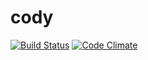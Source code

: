 cody
====

[![Build Status](https://travis-ci.org/CodeFrogITUG/cody.svg?branch=master)](https://travis-ci.org/CodeFrogITUG/cody)
[![Code Climate](https://codeclimate.com/github/CodeFrogITUG/cody/badges/gpa.svg)](https://codeclimate.com/github/CodeFrogITUG/cody)